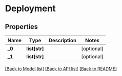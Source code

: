 # Deployment

## Properties
Name | Type | Description | Notes
------------ | ------------- | ------------- | -------------
**_0** | **list[str]** |  | [optional] 
**_1** | **list[str]** |  | [optional] 

[[Back to Model list]](../README.md#documentation-for-models) [[Back to API list]](../README.md#documentation-for-api-endpoints) [[Back to README]](../README.md)


